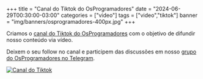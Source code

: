 +++
title = "Canal do Tiktok do OsProgramadores"
date = "2024-06-29T00:30:00-03:00"
categories = ["video"]
tags = ["video","tiktok"]
banner = "img/banners/osprogramadores-400px.jpg"
+++

Criamos o [canal do Tiktok do OsProgramadores](https://www.tiktok.com/@osprogramadores) com o objetivo de difundir nosso conteúdo via vídeo.

<!--more-->

Deixem o seu follow no canal e participem das discussões em nosso [grupo do OsProgramadores no Telegram](https://t.me/osprogramadores).


[![Canal do Tiktok](/img/banners/osprogramadores-400px.jpg)](https://www.tiktok.com/@osprogramadores "Site do Grupo")
